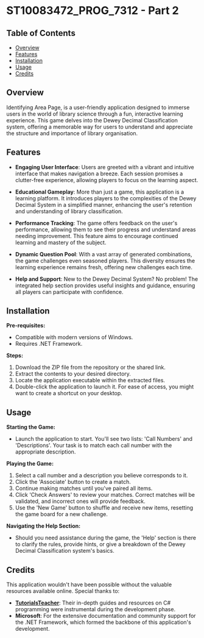 # ST10083472_PROG_7312 - Part 2

## Table of Contents

- [Overview](#overview)
- [Features](#features)
- [Installation](#installation)
- [Usage](#usage)
- [Credits](#credits)

## Overview

Identifying Area Page, is a user-friendly application designed to immerse users in the world of library science through a fun, interactive learning experience. This game delves into the Dewey Decimal Classification system, offering a memorable way for users to understand and appreciate the structure and importance of library organisation.

## Features

- **Engaging User Interface**: Users are greeted with a vibrant and intuitive interface that makes navigation a breeze. Each session promises a clutter-free experience, allowing players to focus on the learning aspect.
  
- **Educational Gameplay**: More than just a game, this application is a learning platform. It introduces players to the complexities of the Dewey Decimal System in a simplified manner, enhancing the user's retention and understanding of library classification.

- **Performance Tracking**: The game offers feedback on the user's performance, allowing them to see their progress and understand areas needing improvement. This feature aims to encourage continued learning and mastery of the subject.

- **Dynamic Question Pool**: With a vast array of generated combinations, the game challenges even seasoned players. This diversity ensures the learning experience remains fresh, offering new challenges each time.

- **Help and Support**: New to the Dewey Decimal System? No problem! The integrated help section provides useful insights and guidance, ensuring all players can participate with confidence.

## Installation

**Pre-requisites:**
- Compatible with modern versions of Windows.
- Requires .NET Framework.

**Steps:**
1. Download the ZIP file from the repository or the shared link.
2. Extract the contents to your desired directory.
3. Locate the application executable within the extracted files.
4. Double-click the application to launch it. For ease of access, you might want to create a shortcut on your desktop.

## Usage

**Starting the Game:**
- Launch the application to start. You'll see two lists: 'Call Numbers' and 'Descriptions'. Your task is to match each call number with the appropriate description.

**Playing the Game:**
1. Select a call number and a description you believe corresponds to it.
2. Click the 'Associate' button to create a match.
3. Continue making matches until you've paired all items.
4. Click 'Check Answers' to review your matches. Correct matches will be validated, and incorrect ones will provide feedback.
5. Use the 'New Game' button to shuffle and receive new items, resetting the game board for a new challenge.

**Navigating the Help Section:**
- Should you need assistance during the game, the 'Help' section is there to clarify the rules, provide hints, or give a breakdown of the Dewey Decimal Classification system's basics.

## Credits

This application wouldn't have been possible without the valuable resources available online. Special thanks to:

- **[TutorialsTeacher](https://www.tutorialsteacher.com/)**: Their in-depth guides and resources on C# programming were instrumental during the development phase.
- **Microsoft**: For the extensive documentation and community support for the .NET Framework, which formed the backbone of this application's development.
